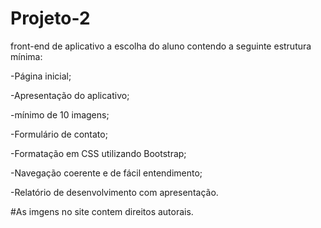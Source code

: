 # Projeto-2
front-end de aplicativo a escolha do aluno contendo a seguinte estrutura mínima:

-Página inicial;

-Apresentação do aplicativo;

-mínimo de 10 imagens;

-Formulário de contato;

-Formatação em CSS utilizando Bootstrap;

-Navegação coerente e de fácil entendimento;

-Relatório de desenvolvimento com apresentação.

#As imgens no site contem direitos autorais.
